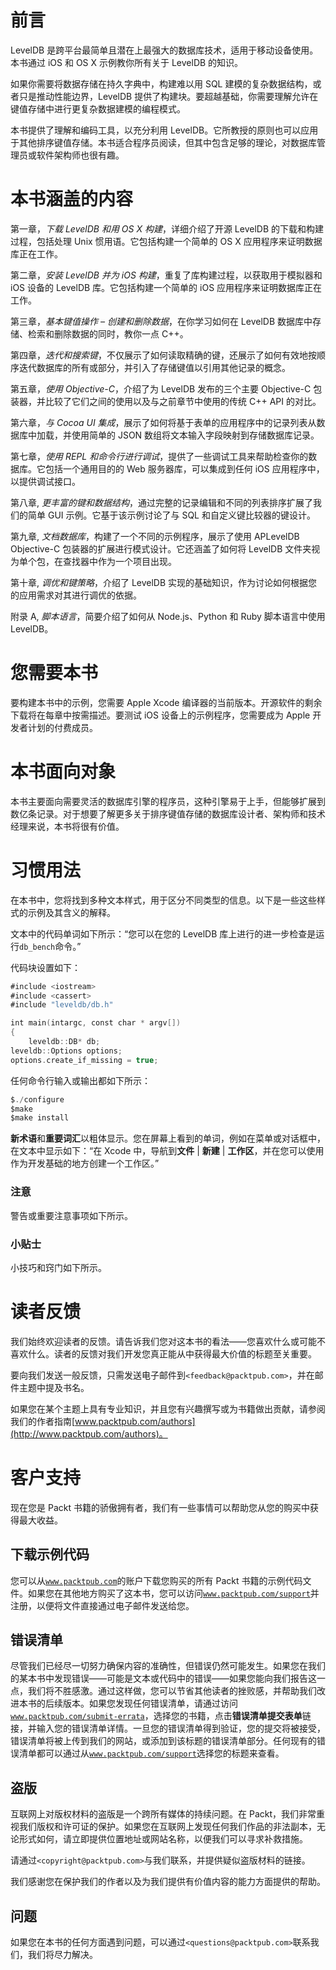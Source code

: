 # 前言

LevelDB 是跨平台最简单且潜在上最强大的数据库技术，适用于移动设备使用。本书通过 iOS 和 OS X 示例教你所有关于 LevelDB 的知识。

如果你需要将数据存储在持久字典中，构建难以用 SQL 建模的复杂数据结构，或者只是推动性能边界，LevelDB 提供了构建块。要超越基础，你需要理解允许在键值存储中进行更复杂数据建模的编程模式。

本书提供了理解和编码工具，以充分利用 LevelDB。它所教授的原则也可以应用于其他排序键值存储。本书适合程序员阅读，但其中包含足够的理论，对数据库管理员或软件架构师也很有趣。

# 本书涵盖的内容

第一章，*下载 LevelDB 和用 OS X 构建*，详细介绍了开源 LevelDB 的下载和构建过程，包括处理 Unix 惯用语。它包括构建一个简单的 OS X 应用程序来证明数据库正在工作。

第二章，*安装 LevelDB 并为 iOS 构建*，重复了库构建过程，以获取用于模拟器和 iOS 设备的 LevelDB 库。它包括构建一个简单的 iOS 应用程序来证明数据库正在工作。

第三章，*基本键值操作 – 创建和删除数据*，在你学习如何在 LevelDB 数据库中存储、检索和删除数据的同时，教你一点 C++。

第四章，*迭代和搜索键*，不仅展示了如何读取精确的键，还展示了如何有效地按顺序迭代数据库的所有或部分，并引入了存储键值以引用其他记录的概念。

第五章，*使用 Objective-C*，介绍了为 LevelDB 发布的三个主要 Objective-C 包装器，并比较了它们之间的使用以及与之前章节中使用的传统 C++ API 的对比。

第六章，*与 Cocoa UI 集成*，展示了如何将基于表单的应用程序中的记录列表从数据库中加载，并使用简单的 JSON 数组将文本输入字段映射到存储数据库记录。

第七章，*使用 REPL 和命令行进行调试*，提供了一些调试工具来帮助检查你的数据库。它包括一个通用目的的 Web 服务器库，可以集成到任何 iOS 应用程序中，以提供调试接口。

第八章, *更丰富的键和数据结构*，通过完整的记录编辑和不同的列表排序扩展了我们的简单 GUI 示例。它基于该示例讨论了与 SQL 和自定义键比较器的键设计。

第九章, *文档数据库*，构建了一个不同的示例程序，展示了使用 APLevelDB Objective-C 包装器的扩展进行模式设计。它还涵盖了如何将 LevelDB 文件夹视为单个包，在查找器中作为一个项目出现。

第十章, *调优和键策略*，介绍了 LevelDB 实现的基础知识，作为讨论如何根据您的应用需求对其进行调优的依据。

附录 A, *脚本语言*，简要介绍了如何从 Node.js、Python 和 Ruby 脚本语言中使用 LevelDB。

# 您需要本书

要构建本书中的示例，您需要 Apple Xcode 编译器的当前版本。开源软件的剩余下载将在每章中按需描述。要测试 iOS 设备上的示例程序，您需要成为 Apple 开发者计划的付费成员。

# 本书面向对象

本书主要面向需要灵活的数据库引擎的程序员，这种引擎易于上手，但能够扩展到数亿条记录。对于想要了解更多关于排序键值存储的数据库设计者、架构师和技术经理来说，本书将很有价值。

# 习惯用法

在本书中，您将找到多种文本样式，用于区分不同类型的信息。以下是一些这些样式的示例及其含义的解释。

文本中的代码单词如下所示：“您可以在您的 LevelDB 库上进行的进一步检查是运行`db_bench`命令。”

代码块设置如下：

```swift
#include <iostream>
#include <cassert>
#include "leveldb/db.h"

int main(intargc, const char * argv[])
{
    leveldb::DB* db;
leveldb::Options options;
options.create_if_missing = true;
```

任何命令行输入或输出都如下所示：

```swift
$./configure
$make
$make install

```

**新术语**和**重要词汇**以粗体显示。您在屏幕上看到的单词，例如在菜单或对话框中，在文本中显示如下：“在 Xcode 中，导航到**文件** | **新建** | **工作区**，并在您可以使用作为开发基础的地方创建一个工作区。”

### 注意

警告或重要注意事项如下所示。

### 小贴士

小技巧和窍门如下所示。

# 读者反馈

我们始终欢迎读者的反馈。请告诉我们您对这本书的看法——您喜欢什么或可能不喜欢什么。读者的反馈对我们开发您真正能从中获得最大价值的标题至关重要。

要向我们发送一般反馈，只需发送电子邮件到`<feedback@packtpub.com>`，并在邮件主题中提及书名。

如果您在某个主题上具有专业知识，并且您有兴趣撰写或为书籍做出贡献，请参阅我们的作者指南[www.packtpub.com/authors](http://www.packtpub.com/authors)。

# 客户支持

现在您是 Packt 书籍的骄傲拥有者，我们有一些事情可以帮助您从您的购买中获得最大收益。

## 下载示例代码

您可以从[`www.packtpub.com`](http://www.packtpub.com)的账户下载您购买的所有 Packt 书籍的示例代码文件。如果您在其他地方购买了这本书，您可以访问[`www.packtpub.com/support`](http://www.packtpub.com/support)并注册，以便将文件直接通过电子邮件发送给您。

## 错误清单

尽管我们已经尽一切努力确保内容的准确性，但错误仍然可能发生。如果您在我们的某本书中发现错误——可能是文本或代码中的错误——如果您能向我们报告这一点，我们将不胜感激。通过这样做，您可以节省其他读者的挫败感，并帮助我们改进本书的后续版本。如果您发现任何错误清单，请通过访问[`www.packtpub.com/submit-errata`](http://www.packtpub.com/submit-errata)，选择您的书籍，点击**错误清单****提交****表单**链接，并输入您的错误清单详情。一旦您的错误清单得到验证，您的提交将被接受，错误清单将被上传到我们的网站，或添加到该标题的错误清单部分。任何现有的错误清单都可以通过从[`www.packtpub.com/support`](http://www.packtpub.com/support)选择您的标题来查看。

## 盗版

互联网上对版权材料的盗版是一个跨所有媒体的持续问题。在 Packt，我们非常重视我们版权和许可证的保护。如果您在互联网上发现任何我们作品的非法副本，无论形式如何，请立即提供位置地址或网站名称，以便我们可以寻求补救措施。

请通过`<copyright@packtpub.com>`与我们联系，并提供疑似盗版材料的链接。

我们感谢您在保护我们的作者以及为我们提供有价值内容的能力方面提供的帮助。

## 问题

如果您在本书的任何方面遇到问题，可以通过`<questions@packtpub.com>`联系我们，我们将尽力解决。
